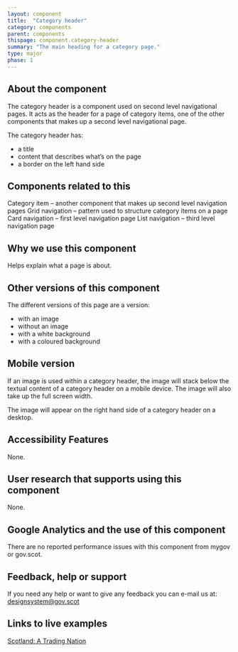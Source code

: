 ```yaml
---
layout: component
title:  "Category header"
category: components
parent: components
thispage: component.category-header
summary: "The main heading for a category page."
type: major
phase: 1
---
```


## About the component
The category header is a component used on second level navigational pages. It acts as the header for a page of category items, one of the other components that makes up a second level navigational page.

The category header has:

* a title
* content that describes what’s on the page
* a border on the left hand side

## Components related to this

Category item – another component that makes up second level navigation pages
Grid navigation – pattern used to structure category items on a page
Card navigation – first level navigation page
List navigation – third level navigation page

## Why we use this component
Helps explain what a page is about.


## Other versions of this component

The different versions of this page are a version:
* with an image
* without an image
* with a white background
* with a coloured background

## Mobile version

If an image is used within a category header, the image will stack below the textual content of a category header on a mobile device. The image will also take up the full screen width.

The image will appear on the right hand side of a category header on a desktop.

## Accessibility Features

None.

## User research that supports using this component

None.

## Google Analytics and the use of this component

There are no reported performance issues with this component from mygov or gov.scot.

## Feedback, help or support

If you need any help or want to give any feedback you can e-mail us at:
[designsystem@gov.scot](mailto:designsystem@gov.scot)  

## Links to live examples

[Scotland: A Trading Nation](https://tradingnation.mygov.scotTrading)
